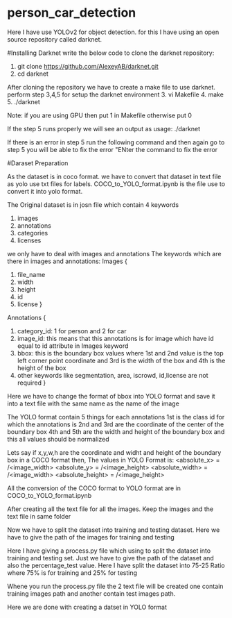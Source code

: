 # person_car_detection

Here I have use YOLOv2 for object detection. for this I have using an open source repository called darknet.

#Installing Darknet
write the below code to clone the darknet repository:

1. git clone https://github.com/AlexeyAB/darknet.git
2. cd darknet

After cloning the repository we have to create a make file to use darknet. perform step 3,4,5 for setup the darknet environment
3. vi Makefile
4. make
5. ./darknet

Note: if you are using GPU then put 1 in Makefile otherwise put 0 

If the step 5 runs properly we will see an output as 
usage: ./darknet <function>
 
If there is an error in step 5 run the following command and then again go to step 5 you will be able to fix the error
"ENter the command to fix the error

  
#Daraset Preparation
  
As the dataset is in coco format. we have to convert that dataset in text file as yolo use txt files for labels.
COCO_to_YOLO_format.ipynb   is the file use to convert it into yolo format.

The Original dataset is in josn file which contain 4 keywords
  1. images
  2. annotations
  3. categories
  4. licenses

we only have to deal with images and annotations
The keywords which are there in images and annotations:
Images {
  1. file_name
  2. width
  3. height
  4. id
  5. license
 }

 Annotations {
  1. category_id: 1 for person and 2 for car
  2. image_id: this means that this annotations is for image which have id equal to id attribute in Images keyword
  3. bbox: this is the boundary box values where 1st and 2nd value is the top left corner point coordinate and 3rd is the width of the box and 4th is the height of the box
  4. other keywords like segmentation, area, iscrowd, id,license are not required
 }

Here we have to change the format of bbox into YOLO format and save it into a text file with the same name as the name of the image
 
The YOLO format contain 5 things for each annotations
1st is the class id for which the annotations is
2nd and 3rd are the coordinate of the center of the boundary box
4th and 5th are the width and height of the boundary box and this all values should be normalized

Lets say
 if x,y,w,h are the coordinate and widht and height of the boundary box in a COCO format
 then,
  The values in YOLO Format is:
    <absolute_x> = <x1>/<image_width>
    <absolute_y> = <y1>/<image_height>
    <absolute_width> = <w>/<image_width>
    <absolute_height> = <h>/<image_height>

All the conversion of the COCO format to YOLO format are in COCO_to_YOLO_format.ipynb

After creating all the text file for all the images. Keep the images and the text file in same folder

Now we have to split the dataset into training and testing dataset. Here we have to give the path of the images for training and testing

Here I have giving a process.py file which using to split the dataset into training and testing set. Just we have to give the path of the dataset and also the percentage_test value. Here I have split the dataset into 75-25 Ratio where 75% is for training and 25% for testing 

Whene you run the process.py file the 2 text file will be created one contain training images path and another contain test images path.

Here we are done with creating a datset in YOLO format
    
